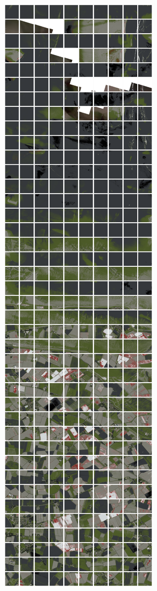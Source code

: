<html>
<div>
<img src="https://github.com/HakkaTjakka/NL_TILE_MAP/blob/main/18/641/-1073/r.6410.-10730.png" height="44" width="44">
<img src="https://github.com/HakkaTjakka/NL_TILE_MAP/blob/main/18/641/-1073/r.6411.-10730.png" height="44" width="44">
<img src="https://github.com/HakkaTjakka/NL_TILE_MAP/blob/main/18/641/-1073/r.6412.-10730.png" height="44" width="44">
<img src="https://github.com/HakkaTjakka/NL_TILE_MAP/blob/main/18/641/-1073/r.6413.-10730.png" height="44" width="44">
<img src="https://github.com/HakkaTjakka/NL_TILE_MAP/blob/main/18/641/-1073/r.6414.-10730.png" height="44" width="44">
<img src="https://github.com/HakkaTjakka/NL_TILE_MAP/blob/main/18/641/-1073/r.6415.-10730.png" height="44" width="44">
<img src="https://github.com/HakkaTjakka/NL_TILE_MAP/blob/main/18/641/-1073/r.6416.-10730.png" height="44" width="44">
<img src="https://github.com/HakkaTjakka/NL_TILE_MAP/blob/main/18/641/-1073/r.6417.-10730.png" height="44" width="44">
<img src="https://github.com/HakkaTjakka/NL_TILE_MAP/blob/main/18/641/-1073/r.6418.-10730.png" height="44" width="44">
<img src="https://github.com/HakkaTjakka/NL_TILE_MAP/blob/main/18/641/-1073/r.6419.-10730.png" height="44" width="44">
<img src="https://github.com/HakkaTjakka/NL_TILE_MAP/blob/main/18/642/-1073/r.6420.-10730.png" height="44" width="44">
<img src="https://github.com/HakkaTjakka/NL_TILE_MAP/blob/main/18/642/-1073/r.6421.-10730.png" height="44" width="44">
<img src="https://github.com/HakkaTjakka/NL_TILE_MAP/blob/main/18/642/-1073/r.6422.-10730.png" height="44" width="44">
<img src="https://github.com/HakkaTjakka/NL_TILE_MAP/blob/main/18/642/-1073/r.6423.-10730.png" height="44" width="44">
<img src="https://github.com/HakkaTjakka/NL_TILE_MAP/blob/main/18/642/-1073/r.6424.-10730.png" height="44" width="44">
<img src="https://github.com/HakkaTjakka/NL_TILE_MAP/blob/main/18/642/-1073/r.6425.-10730.png" height="44" width="44">
<img src="https://github.com/HakkaTjakka/NL_TILE_MAP/blob/main/18/642/-1073/r.6426.-10730.png" height="44" width="44">
<img src="https://github.com/HakkaTjakka/NL_TILE_MAP/blob/main/18/642/-1073/r.6427.-10730.png" height="44" width="44">
<img src="https://github.com/HakkaTjakka/NL_TILE_MAP/blob/main/18/642/-1073/r.6428.-10730.png" height="44" width="44">
<img src="https://github.com/HakkaTjakka/NL_TILE_MAP/blob/main/18/642/-1073/r.6429.-10730.png" height="44" width="44">
<br>
<img src="https://github.com/HakkaTjakka/NL_TILE_MAP/blob/main/18/641/-1073/r.6410.-10729.png" height="44" width="44">
<img src="https://github.com/HakkaTjakka/NL_TILE_MAP/blob/main/18/641/-1073/r.6411.-10729.png" height="44" width="44">
<img src="https://github.com/HakkaTjakka/NL_TILE_MAP/blob/main/18/641/-1073/r.6412.-10729.png" height="44" width="44">
<img src="https://github.com/HakkaTjakka/NL_TILE_MAP/blob/main/18/641/-1073/r.6413.-10729.png" height="44" width="44">
<img src="https://github.com/HakkaTjakka/NL_TILE_MAP/blob/main/18/641/-1073/r.6414.-10729.png" height="44" width="44">
<img src="https://github.com/HakkaTjakka/NL_TILE_MAP/blob/main/18/641/-1073/r.6415.-10729.png" height="44" width="44">
<img src="https://github.com/HakkaTjakka/NL_TILE_MAP/blob/main/18/641/-1073/r.6416.-10729.png" height="44" width="44">
<img src="https://github.com/HakkaTjakka/NL_TILE_MAP/blob/main/18/641/-1073/r.6417.-10729.png" height="44" width="44">
<img src="https://github.com/HakkaTjakka/NL_TILE_MAP/blob/main/18/641/-1073/r.6418.-10729.png" height="44" width="44">
<img src="https://github.com/HakkaTjakka/NL_TILE_MAP/blob/main/18/641/-1073/r.6419.-10729.png" height="44" width="44">
<img src="https://github.com/HakkaTjakka/NL_TILE_MAP/blob/main/18/642/-1073/r.6420.-10729.png" height="44" width="44">
<img src="https://github.com/HakkaTjakka/NL_TILE_MAP/blob/main/18/642/-1073/r.6421.-10729.png" height="44" width="44">
<img src="https://github.com/HakkaTjakka/NL_TILE_MAP/blob/main/18/642/-1073/r.6422.-10729.png" height="44" width="44">
<img src="https://github.com/HakkaTjakka/NL_TILE_MAP/blob/main/18/642/-1073/r.6423.-10729.png" height="44" width="44">
<img src="https://github.com/HakkaTjakka/NL_TILE_MAP/blob/main/18/642/-1073/r.6424.-10729.png" height="44" width="44">
<img src="https://github.com/HakkaTjakka/NL_TILE_MAP/blob/main/18/642/-1073/r.6425.-10729.png" height="44" width="44">
<img src="https://github.com/HakkaTjakka/NL_TILE_MAP/blob/main/18/642/-1073/r.6426.-10729.png" height="44" width="44">
<img src="https://github.com/HakkaTjakka/NL_TILE_MAP/blob/main/18/642/-1073/r.6427.-10729.png" height="44" width="44">
<img src="https://github.com/HakkaTjakka/NL_TILE_MAP/blob/main/18/642/-1073/r.6428.-10729.png" height="44" width="44">
<img src="https://github.com/HakkaTjakka/NL_TILE_MAP/blob/main/18/642/-1073/r.6429.-10729.png" height="44" width="44">
<br>
<img src="https://github.com/HakkaTjakka/NL_TILE_MAP/blob/main/18/641/-1073/r.6410.-10728.png" height="44" width="44">
<img src="https://github.com/HakkaTjakka/NL_TILE_MAP/blob/main/18/641/-1073/r.6411.-10728.png" height="44" width="44">
<img src="https://github.com/HakkaTjakka/NL_TILE_MAP/blob/main/18/641/-1073/r.6412.-10728.png" height="44" width="44">
<img src="https://github.com/HakkaTjakka/NL_TILE_MAP/blob/main/18/641/-1073/r.6413.-10728.png" height="44" width="44">
<img src="https://github.com/HakkaTjakka/NL_TILE_MAP/blob/main/18/641/-1073/r.6414.-10728.png" height="44" width="44">
<img src="https://github.com/HakkaTjakka/NL_TILE_MAP/blob/main/18/641/-1073/r.6415.-10728.png" height="44" width="44">
<img src="https://github.com/HakkaTjakka/NL_TILE_MAP/blob/main/18/641/-1073/r.6416.-10728.png" height="44" width="44">
<img src="https://github.com/HakkaTjakka/NL_TILE_MAP/blob/main/18/641/-1073/r.6417.-10728.png" height="44" width="44">
<img src="https://github.com/HakkaTjakka/NL_TILE_MAP/blob/main/18/641/-1073/r.6418.-10728.png" height="44" width="44">
<img src="https://github.com/HakkaTjakka/NL_TILE_MAP/blob/main/18/641/-1073/r.6419.-10728.png" height="44" width="44">
<img src="https://github.com/HakkaTjakka/NL_TILE_MAP/blob/main/18/642/-1073/r.6420.-10728.png" height="44" width="44">
<img src="https://github.com/HakkaTjakka/NL_TILE_MAP/blob/main/18/642/-1073/r.6421.-10728.png" height="44" width="44">
<img src="https://github.com/HakkaTjakka/NL_TILE_MAP/blob/main/18/642/-1073/r.6422.-10728.png" height="44" width="44">
<img src="https://github.com/HakkaTjakka/NL_TILE_MAP/blob/main/18/642/-1073/r.6423.-10728.png" height="44" width="44">
<img src="https://github.com/HakkaTjakka/NL_TILE_MAP/blob/main/18/642/-1073/r.6424.-10728.png" height="44" width="44">
<img src="https://github.com/HakkaTjakka/NL_TILE_MAP/blob/main/18/642/-1073/r.6425.-10728.png" height="44" width="44">
<img src="https://github.com/HakkaTjakka/NL_TILE_MAP/blob/main/18/642/-1073/r.6426.-10728.png" height="44" width="44">
<img src="https://github.com/HakkaTjakka/NL_TILE_MAP/blob/main/18/642/-1073/r.6427.-10728.png" height="44" width="44">
<img src="https://github.com/HakkaTjakka/NL_TILE_MAP/blob/main/18/642/-1073/r.6428.-10728.png" height="44" width="44">
<img src="https://github.com/HakkaTjakka/NL_TILE_MAP/blob/main/18/642/-1073/r.6429.-10728.png" height="44" width="44">
<br>
<img src="https://github.com/HakkaTjakka/NL_TILE_MAP/blob/main/18/641/-1073/r.6410.-10727.png" height="44" width="44">
<img src="https://github.com/HakkaTjakka/NL_TILE_MAP/blob/main/18/641/-1073/r.6411.-10727.png" height="44" width="44">
<img src="https://github.com/HakkaTjakka/NL_TILE_MAP/blob/main/18/641/-1073/r.6412.-10727.png" height="44" width="44">
<img src="https://github.com/HakkaTjakka/NL_TILE_MAP/blob/main/18/641/-1073/r.6413.-10727.png" height="44" width="44">
<img src="https://github.com/HakkaTjakka/NL_TILE_MAP/blob/main/18/641/-1073/r.6414.-10727.png" height="44" width="44">
<img src="https://github.com/HakkaTjakka/NL_TILE_MAP/blob/main/18/641/-1073/r.6415.-10727.png" height="44" width="44">
<img src="https://github.com/HakkaTjakka/NL_TILE_MAP/blob/main/18/641/-1073/r.6416.-10727.png" height="44" width="44">
<img src="https://github.com/HakkaTjakka/NL_TILE_MAP/blob/main/18/641/-1073/r.6417.-10727.png" height="44" width="44">
<img src="https://github.com/HakkaTjakka/NL_TILE_MAP/blob/main/18/641/-1073/r.6418.-10727.png" height="44" width="44">
<img src="https://github.com/HakkaTjakka/NL_TILE_MAP/blob/main/18/641/-1073/r.6419.-10727.png" height="44" width="44">
<img src="https://github.com/HakkaTjakka/NL_TILE_MAP/blob/main/18/642/-1073/r.6420.-10727.png" height="44" width="44">
<img src="https://github.com/HakkaTjakka/NL_TILE_MAP/blob/main/18/642/-1073/r.6421.-10727.png" height="44" width="44">
<img src="https://github.com/HakkaTjakka/NL_TILE_MAP/blob/main/18/642/-1073/r.6422.-10727.png" height="44" width="44">
<img src="https://github.com/HakkaTjakka/NL_TILE_MAP/blob/main/18/642/-1073/r.6423.-10727.png" height="44" width="44">
<img src="https://github.com/HakkaTjakka/NL_TILE_MAP/blob/main/18/642/-1073/r.6424.-10727.png" height="44" width="44">
<img src="https://github.com/HakkaTjakka/NL_TILE_MAP/blob/main/18/642/-1073/r.6425.-10727.png" height="44" width="44">
<img src="https://github.com/HakkaTjakka/NL_TILE_MAP/blob/main/18/642/-1073/r.6426.-10727.png" height="44" width="44">
<img src="https://github.com/HakkaTjakka/NL_TILE_MAP/blob/main/18/642/-1073/r.6427.-10727.png" height="44" width="44">
<img src="https://github.com/HakkaTjakka/NL_TILE_MAP/blob/main/18/642/-1073/r.6428.-10727.png" height="44" width="44">
<img src="https://github.com/HakkaTjakka/NL_TILE_MAP/blob/main/18/642/-1073/r.6429.-10727.png" height="44" width="44">
<br>
<img src="https://github.com/HakkaTjakka/NL_TILE_MAP/blob/main/18/641/-1073/r.6410.-10726.png" height="44" width="44">
<img src="https://github.com/HakkaTjakka/NL_TILE_MAP/blob/main/18/641/-1073/r.6411.-10726.png" height="44" width="44">
<img src="https://github.com/HakkaTjakka/NL_TILE_MAP/blob/main/18/641/-1073/r.6412.-10726.png" height="44" width="44">
<img src="https://github.com/HakkaTjakka/NL_TILE_MAP/blob/main/18/641/-1073/r.6413.-10726.png" height="44" width="44">
<img src="https://github.com/HakkaTjakka/NL_TILE_MAP/blob/main/18/641/-1073/r.6414.-10726.png" height="44" width="44">
<img src="https://github.com/HakkaTjakka/NL_TILE_MAP/blob/main/18/641/-1073/r.6415.-10726.png" height="44" width="44">
<img src="https://github.com/HakkaTjakka/NL_TILE_MAP/blob/main/18/641/-1073/r.6416.-10726.png" height="44" width="44">
<img src="https://github.com/HakkaTjakka/NL_TILE_MAP/blob/main/18/641/-1073/r.6417.-10726.png" height="44" width="44">
<img src="https://github.com/HakkaTjakka/NL_TILE_MAP/blob/main/18/641/-1073/r.6418.-10726.png" height="44" width="44">
<img src="https://github.com/HakkaTjakka/NL_TILE_MAP/blob/main/18/641/-1073/r.6419.-10726.png" height="44" width="44">
<img src="https://github.com/HakkaTjakka/NL_TILE_MAP/blob/main/18/642/-1073/r.6420.-10726.png" height="44" width="44">
<img src="https://github.com/HakkaTjakka/NL_TILE_MAP/blob/main/18/642/-1073/r.6421.-10726.png" height="44" width="44">
<img src="https://github.com/HakkaTjakka/NL_TILE_MAP/blob/main/18/642/-1073/r.6422.-10726.png" height="44" width="44">
<img src="https://github.com/HakkaTjakka/NL_TILE_MAP/blob/main/18/642/-1073/r.6423.-10726.png" height="44" width="44">
<img src="https://github.com/HakkaTjakka/NL_TILE_MAP/blob/main/18/642/-1073/r.6424.-10726.png" height="44" width="44">
<img src="https://github.com/HakkaTjakka/NL_TILE_MAP/blob/main/18/642/-1073/r.6425.-10726.png" height="44" width="44">
<img src="https://github.com/HakkaTjakka/NL_TILE_MAP/blob/main/18/642/-1073/r.6426.-10726.png" height="44" width="44">
<img src="https://github.com/HakkaTjakka/NL_TILE_MAP/blob/main/18/642/-1073/r.6427.-10726.png" height="44" width="44">
<img src="https://github.com/HakkaTjakka/NL_TILE_MAP/blob/main/18/642/-1073/r.6428.-10726.png" height="44" width="44">
<img src="https://github.com/HakkaTjakka/NL_TILE_MAP/blob/main/18/642/-1073/r.6429.-10726.png" height="44" width="44">
<br>
<img src="https://github.com/HakkaTjakka/NL_TILE_MAP/blob/main/18/641/-1073/r.6410.-10725.png" height="44" width="44">
<img src="https://github.com/HakkaTjakka/NL_TILE_MAP/blob/main/18/641/-1073/r.6411.-10725.png" height="44" width="44">
<img src="https://github.com/HakkaTjakka/NL_TILE_MAP/blob/main/18/641/-1073/r.6412.-10725.png" height="44" width="44">
<img src="https://github.com/HakkaTjakka/NL_TILE_MAP/blob/main/18/641/-1073/r.6413.-10725.png" height="44" width="44">
<img src="https://github.com/HakkaTjakka/NL_TILE_MAP/blob/main/18/641/-1073/r.6414.-10725.png" height="44" width="44">
<img src="https://github.com/HakkaTjakka/NL_TILE_MAP/blob/main/18/641/-1073/r.6415.-10725.png" height="44" width="44">
<img src="https://github.com/HakkaTjakka/NL_TILE_MAP/blob/main/18/641/-1073/r.6416.-10725.png" height="44" width="44">
<img src="https://github.com/HakkaTjakka/NL_TILE_MAP/blob/main/18/641/-1073/r.6417.-10725.png" height="44" width="44">
<img src="https://github.com/HakkaTjakka/NL_TILE_MAP/blob/main/18/641/-1073/r.6418.-10725.png" height="44" width="44">
<img src="https://github.com/HakkaTjakka/NL_TILE_MAP/blob/main/18/641/-1073/r.6419.-10725.png" height="44" width="44">
<img src="https://github.com/HakkaTjakka/NL_TILE_MAP/blob/main/18/642/-1073/r.6420.-10725.png" height="44" width="44">
<img src="https://github.com/HakkaTjakka/NL_TILE_MAP/blob/main/18/642/-1073/r.6421.-10725.png" height="44" width="44">
<img src="https://github.com/HakkaTjakka/NL_TILE_MAP/blob/main/18/642/-1073/r.6422.-10725.png" height="44" width="44">
<img src="https://github.com/HakkaTjakka/NL_TILE_MAP/blob/main/18/642/-1073/r.6423.-10725.png" height="44" width="44">
<img src="https://github.com/HakkaTjakka/NL_TILE_MAP/blob/main/18/642/-1073/r.6424.-10725.png" height="44" width="44">
<img src="https://github.com/HakkaTjakka/NL_TILE_MAP/blob/main/18/642/-1073/r.6425.-10725.png" height="44" width="44">
<img src="https://github.com/HakkaTjakka/NL_TILE_MAP/blob/main/18/642/-1073/r.6426.-10725.png" height="44" width="44">
<img src="https://github.com/HakkaTjakka/NL_TILE_MAP/blob/main/18/642/-1073/r.6427.-10725.png" height="44" width="44">
<img src="https://github.com/HakkaTjakka/NL_TILE_MAP/blob/main/18/642/-1073/r.6428.-10725.png" height="44" width="44">
<img src="https://github.com/HakkaTjakka/NL_TILE_MAP/blob/main/18/642/-1073/r.6429.-10725.png" height="44" width="44">
<br>
<img src="https://github.com/HakkaTjakka/NL_TILE_MAP/blob/main/18/641/-1073/r.6410.-10724.png" height="44" width="44">
<img src="https://github.com/HakkaTjakka/NL_TILE_MAP/blob/main/18/641/-1073/r.6411.-10724.png" height="44" width="44">
<img src="https://github.com/HakkaTjakka/NL_TILE_MAP/blob/main/18/641/-1073/r.6412.-10724.png" height="44" width="44">
<img src="https://github.com/HakkaTjakka/NL_TILE_MAP/blob/main/18/641/-1073/r.6413.-10724.png" height="44" width="44">
<img src="https://github.com/HakkaTjakka/NL_TILE_MAP/blob/main/18/641/-1073/r.6414.-10724.png" height="44" width="44">
<img src="https://github.com/HakkaTjakka/NL_TILE_MAP/blob/main/18/641/-1073/r.6415.-10724.png" height="44" width="44">
<img src="https://github.com/HakkaTjakka/NL_TILE_MAP/blob/main/18/641/-1073/r.6416.-10724.png" height="44" width="44">
<img src="https://github.com/HakkaTjakka/NL_TILE_MAP/blob/main/18/641/-1073/r.6417.-10724.png" height="44" width="44">
<img src="https://github.com/HakkaTjakka/NL_TILE_MAP/blob/main/18/641/-1073/r.6418.-10724.png" height="44" width="44">
<img src="https://github.com/HakkaTjakka/NL_TILE_MAP/blob/main/18/641/-1073/r.6419.-10724.png" height="44" width="44">
<img src="https://github.com/HakkaTjakka/NL_TILE_MAP/blob/main/18/642/-1073/r.6420.-10724.png" height="44" width="44">
<img src="https://github.com/HakkaTjakka/NL_TILE_MAP/blob/main/18/642/-1073/r.6421.-10724.png" height="44" width="44">
<img src="https://github.com/HakkaTjakka/NL_TILE_MAP/blob/main/18/642/-1073/r.6422.-10724.png" height="44" width="44">
<img src="https://github.com/HakkaTjakka/NL_TILE_MAP/blob/main/18/642/-1073/r.6423.-10724.png" height="44" width="44">
<img src="https://github.com/HakkaTjakka/NL_TILE_MAP/blob/main/18/642/-1073/r.6424.-10724.png" height="44" width="44">
<img src="https://github.com/HakkaTjakka/NL_TILE_MAP/blob/main/18/642/-1073/r.6425.-10724.png" height="44" width="44">
<img src="https://github.com/HakkaTjakka/NL_TILE_MAP/blob/main/18/642/-1073/r.6426.-10724.png" height="44" width="44">
<img src="https://github.com/HakkaTjakka/NL_TILE_MAP/blob/main/18/642/-1073/r.6427.-10724.png" height="44" width="44">
<img src="https://github.com/HakkaTjakka/NL_TILE_MAP/blob/main/18/642/-1073/r.6428.-10724.png" height="44" width="44">
<img src="https://github.com/HakkaTjakka/NL_TILE_MAP/blob/main/18/642/-1073/r.6429.-10724.png" height="44" width="44">
<br>
<img src="https://github.com/HakkaTjakka/NL_TILE_MAP/blob/main/18/641/-1073/r.6410.-10723.png" height="44" width="44">
<img src="https://github.com/HakkaTjakka/NL_TILE_MAP/blob/main/18/641/-1073/r.6411.-10723.png" height="44" width="44">
<img src="https://github.com/HakkaTjakka/NL_TILE_MAP/blob/main/18/641/-1073/r.6412.-10723.png" height="44" width="44">
<img src="https://github.com/HakkaTjakka/NL_TILE_MAP/blob/main/18/641/-1073/r.6413.-10723.png" height="44" width="44">
<img src="https://github.com/HakkaTjakka/NL_TILE_MAP/blob/main/18/641/-1073/r.6414.-10723.png" height="44" width="44">
<img src="https://github.com/HakkaTjakka/NL_TILE_MAP/blob/main/18/641/-1073/r.6415.-10723.png" height="44" width="44">
<img src="https://github.com/HakkaTjakka/NL_TILE_MAP/blob/main/18/641/-1073/r.6416.-10723.png" height="44" width="44">
<img src="https://github.com/HakkaTjakka/NL_TILE_MAP/blob/main/18/641/-1073/r.6417.-10723.png" height="44" width="44">
<img src="https://github.com/HakkaTjakka/NL_TILE_MAP/blob/main/18/641/-1073/r.6418.-10723.png" height="44" width="44">
<img src="https://github.com/HakkaTjakka/NL_TILE_MAP/blob/main/18/641/-1073/r.6419.-10723.png" height="44" width="44">
<img src="https://github.com/HakkaTjakka/NL_TILE_MAP/blob/main/18/642/-1073/r.6420.-10723.png" height="44" width="44">
<img src="https://github.com/HakkaTjakka/NL_TILE_MAP/blob/main/18/642/-1073/r.6421.-10723.png" height="44" width="44">
<img src="https://github.com/HakkaTjakka/NL_TILE_MAP/blob/main/18/642/-1073/r.6422.-10723.png" height="44" width="44">
<img src="https://github.com/HakkaTjakka/NL_TILE_MAP/blob/main/18/642/-1073/r.6423.-10723.png" height="44" width="44">
<img src="https://github.com/HakkaTjakka/NL_TILE_MAP/blob/main/18/642/-1073/r.6424.-10723.png" height="44" width="44">
<img src="https://github.com/HakkaTjakka/NL_TILE_MAP/blob/main/18/642/-1073/r.6425.-10723.png" height="44" width="44">
<img src="https://github.com/HakkaTjakka/NL_TILE_MAP/blob/main/18/642/-1073/r.6426.-10723.png" height="44" width="44">
<img src="https://github.com/HakkaTjakka/NL_TILE_MAP/blob/main/18/642/-1073/r.6427.-10723.png" height="44" width="44">
<img src="https://github.com/HakkaTjakka/NL_TILE_MAP/blob/main/18/642/-1073/r.6428.-10723.png" height="44" width="44">
<img src="https://github.com/HakkaTjakka/NL_TILE_MAP/blob/main/18/642/-1073/r.6429.-10723.png" height="44" width="44">
<br>
<img src="https://github.com/HakkaTjakka/NL_TILE_MAP/blob/main/18/641/-1073/r.6410.-10722.png" height="44" width="44">
<img src="https://github.com/HakkaTjakka/NL_TILE_MAP/blob/main/18/641/-1073/r.6411.-10722.png" height="44" width="44">
<img src="https://github.com/HakkaTjakka/NL_TILE_MAP/blob/main/18/641/-1073/r.6412.-10722.png" height="44" width="44">
<img src="https://github.com/HakkaTjakka/NL_TILE_MAP/blob/main/18/641/-1073/r.6413.-10722.png" height="44" width="44">
<img src="https://github.com/HakkaTjakka/NL_TILE_MAP/blob/main/18/641/-1073/r.6414.-10722.png" height="44" width="44">
<img src="https://github.com/HakkaTjakka/NL_TILE_MAP/blob/main/18/641/-1073/r.6415.-10722.png" height="44" width="44">
<img src="https://github.com/HakkaTjakka/NL_TILE_MAP/blob/main/18/641/-1073/r.6416.-10722.png" height="44" width="44">
<img src="https://github.com/HakkaTjakka/NL_TILE_MAP/blob/main/18/641/-1073/r.6417.-10722.png" height="44" width="44">
<img src="https://github.com/HakkaTjakka/NL_TILE_MAP/blob/main/18/641/-1073/r.6418.-10722.png" height="44" width="44">
<img src="https://github.com/HakkaTjakka/NL_TILE_MAP/blob/main/18/641/-1073/r.6419.-10722.png" height="44" width="44">
<img src="https://github.com/HakkaTjakka/NL_TILE_MAP/blob/main/18/642/-1073/r.6420.-10722.png" height="44" width="44">
<img src="https://github.com/HakkaTjakka/NL_TILE_MAP/blob/main/18/642/-1073/r.6421.-10722.png" height="44" width="44">
<img src="https://github.com/HakkaTjakka/NL_TILE_MAP/blob/main/18/642/-1073/r.6422.-10722.png" height="44" width="44">
<img src="https://github.com/HakkaTjakka/NL_TILE_MAP/blob/main/18/642/-1073/r.6423.-10722.png" height="44" width="44">
<img src="https://github.com/HakkaTjakka/NL_TILE_MAP/blob/main/18/642/-1073/r.6424.-10722.png" height="44" width="44">
<img src="https://github.com/HakkaTjakka/NL_TILE_MAP/blob/main/18/642/-1073/r.6425.-10722.png" height="44" width="44">
<img src="https://github.com/HakkaTjakka/NL_TILE_MAP/blob/main/18/642/-1073/r.6426.-10722.png" height="44" width="44">
<img src="https://github.com/HakkaTjakka/NL_TILE_MAP/blob/main/18/642/-1073/r.6427.-10722.png" height="44" width="44">
<img src="https://github.com/HakkaTjakka/NL_TILE_MAP/blob/main/18/642/-1073/r.6428.-10722.png" height="44" width="44">
<img src="https://github.com/HakkaTjakka/NL_TILE_MAP/blob/main/18/642/-1073/r.6429.-10722.png" height="44" width="44">
<br>
<img src="https://github.com/HakkaTjakka/NL_TILE_MAP/blob/main/18/641/-1073/r.6410.-10721.png" height="44" width="44">
<img src="https://github.com/HakkaTjakka/NL_TILE_MAP/blob/main/18/641/-1073/r.6411.-10721.png" height="44" width="44">
<img src="https://github.com/HakkaTjakka/NL_TILE_MAP/blob/main/18/641/-1073/r.6412.-10721.png" height="44" width="44">
<img src="https://github.com/HakkaTjakka/NL_TILE_MAP/blob/main/18/641/-1073/r.6413.-10721.png" height="44" width="44">
<img src="https://github.com/HakkaTjakka/NL_TILE_MAP/blob/main/18/641/-1073/r.6414.-10721.png" height="44" width="44">
<img src="https://github.com/HakkaTjakka/NL_TILE_MAP/blob/main/18/641/-1073/r.6415.-10721.png" height="44" width="44">
<img src="https://github.com/HakkaTjakka/NL_TILE_MAP/blob/main/18/641/-1073/r.6416.-10721.png" height="44" width="44">
<img src="https://github.com/HakkaTjakka/NL_TILE_MAP/blob/main/18/641/-1073/r.6417.-10721.png" height="44" width="44">
<img src="https://github.com/HakkaTjakka/NL_TILE_MAP/blob/main/18/641/-1073/r.6418.-10721.png" height="44" width="44">
<img src="https://github.com/HakkaTjakka/NL_TILE_MAP/blob/main/18/641/-1073/r.6419.-10721.png" height="44" width="44">
<img src="https://github.com/HakkaTjakka/NL_TILE_MAP/blob/main/18/642/-1073/r.6420.-10721.png" height="44" width="44">
<img src="https://github.com/HakkaTjakka/NL_TILE_MAP/blob/main/18/642/-1073/r.6421.-10721.png" height="44" width="44">
<img src="https://github.com/HakkaTjakka/NL_TILE_MAP/blob/main/18/642/-1073/r.6422.-10721.png" height="44" width="44">
<img src="https://github.com/HakkaTjakka/NL_TILE_MAP/blob/main/18/642/-1073/r.6423.-10721.png" height="44" width="44">
<img src="https://github.com/HakkaTjakka/NL_TILE_MAP/blob/main/18/642/-1073/r.6424.-10721.png" height="44" width="44">
<img src="https://github.com/HakkaTjakka/NL_TILE_MAP/blob/main/18/642/-1073/r.6425.-10721.png" height="44" width="44">
<img src="https://github.com/HakkaTjakka/NL_TILE_MAP/blob/main/18/642/-1073/r.6426.-10721.png" height="44" width="44">
<img src="https://github.com/HakkaTjakka/NL_TILE_MAP/blob/main/18/642/-1073/r.6427.-10721.png" height="44" width="44">
<img src="https://github.com/HakkaTjakka/NL_TILE_MAP/blob/main/18/642/-1073/r.6428.-10721.png" height="44" width="44">
<img src="https://github.com/HakkaTjakka/NL_TILE_MAP/blob/main/18/642/-1073/r.6429.-10721.png" height="44" width="44">
<br>
<img src="https://github.com/HakkaTjakka/NL_TILE_MAP/blob/main/18/641/-1072/r.6410.-10720.png" height="44" width="44">
<img src="https://github.com/HakkaTjakka/NL_TILE_MAP/blob/main/18/641/-1072/r.6411.-10720.png" height="44" width="44">
<img src="https://github.com/HakkaTjakka/NL_TILE_MAP/blob/main/18/641/-1072/r.6412.-10720.png" height="44" width="44">
<img src="https://github.com/HakkaTjakka/NL_TILE_MAP/blob/main/18/641/-1072/r.6413.-10720.png" height="44" width="44">
<img src="https://github.com/HakkaTjakka/NL_TILE_MAP/blob/main/18/641/-1072/r.6414.-10720.png" height="44" width="44">
<img src="https://github.com/HakkaTjakka/NL_TILE_MAP/blob/main/18/641/-1072/r.6415.-10720.png" height="44" width="44">
<img src="https://github.com/HakkaTjakka/NL_TILE_MAP/blob/main/18/641/-1072/r.6416.-10720.png" height="44" width="44">
<img src="https://github.com/HakkaTjakka/NL_TILE_MAP/blob/main/18/641/-1072/r.6417.-10720.png" height="44" width="44">
<img src="https://github.com/HakkaTjakka/NL_TILE_MAP/blob/main/18/641/-1072/r.6418.-10720.png" height="44" width="44">
<img src="https://github.com/HakkaTjakka/NL_TILE_MAP/blob/main/18/641/-1072/r.6419.-10720.png" height="44" width="44">
<img src="https://github.com/HakkaTjakka/NL_TILE_MAP/blob/main/18/642/-1072/r.6420.-10720.png" height="44" width="44">
<img src="https://github.com/HakkaTjakka/NL_TILE_MAP/blob/main/18/642/-1072/r.6421.-10720.png" height="44" width="44">
<img src="https://github.com/HakkaTjakka/NL_TILE_MAP/blob/main/18/642/-1072/r.6422.-10720.png" height="44" width="44">
<img src="https://github.com/HakkaTjakka/NL_TILE_MAP/blob/main/18/642/-1072/r.6423.-10720.png" height="44" width="44">
<img src="https://github.com/HakkaTjakka/NL_TILE_MAP/blob/main/18/642/-1072/r.6424.-10720.png" height="44" width="44">
<img src="https://github.com/HakkaTjakka/NL_TILE_MAP/blob/main/18/642/-1072/r.6425.-10720.png" height="44" width="44">
<img src="https://github.com/HakkaTjakka/NL_TILE_MAP/blob/main/18/642/-1072/r.6426.-10720.png" height="44" width="44">
<img src="https://github.com/HakkaTjakka/NL_TILE_MAP/blob/main/18/642/-1072/r.6427.-10720.png" height="44" width="44">
<img src="https://github.com/HakkaTjakka/NL_TILE_MAP/blob/main/18/642/-1072/r.6428.-10720.png" height="44" width="44">
<img src="https://github.com/HakkaTjakka/NL_TILE_MAP/blob/main/18/642/-1072/r.6429.-10720.png" height="44" width="44">
<br>
<img src="https://github.com/HakkaTjakka/NL_TILE_MAP/blob/main/18/641/-1072/r.6410.-10719.png" height="44" width="44">
<img src="https://github.com/HakkaTjakka/NL_TILE_MAP/blob/main/18/641/-1072/r.6411.-10719.png" height="44" width="44">
<img src="https://github.com/HakkaTjakka/NL_TILE_MAP/blob/main/18/641/-1072/r.6412.-10719.png" height="44" width="44">
<img src="https://github.com/HakkaTjakka/NL_TILE_MAP/blob/main/18/641/-1072/r.6413.-10719.png" height="44" width="44">
<img src="https://github.com/HakkaTjakka/NL_TILE_MAP/blob/main/18/641/-1072/r.6414.-10719.png" height="44" width="44">
<img src="https://github.com/HakkaTjakka/NL_TILE_MAP/blob/main/18/641/-1072/r.6415.-10719.png" height="44" width="44">
<img src="https://github.com/HakkaTjakka/NL_TILE_MAP/blob/main/18/641/-1072/r.6416.-10719.png" height="44" width="44">
<img src="https://github.com/HakkaTjakka/NL_TILE_MAP/blob/main/18/641/-1072/r.6417.-10719.png" height="44" width="44">
<img src="https://github.com/HakkaTjakka/NL_TILE_MAP/blob/main/18/641/-1072/r.6418.-10719.png" height="44" width="44">
<img src="https://github.com/HakkaTjakka/NL_TILE_MAP/blob/main/18/641/-1072/r.6419.-10719.png" height="44" width="44">
<img src="https://github.com/HakkaTjakka/NL_TILE_MAP/blob/main/18/642/-1072/r.6420.-10719.png" height="44" width="44">
<img src="https://github.com/HakkaTjakka/NL_TILE_MAP/blob/main/18/642/-1072/r.6421.-10719.png" height="44" width="44">
<img src="https://github.com/HakkaTjakka/NL_TILE_MAP/blob/main/18/642/-1072/r.6422.-10719.png" height="44" width="44">
<img src="https://github.com/HakkaTjakka/NL_TILE_MAP/blob/main/18/642/-1072/r.6423.-10719.png" height="44" width="44">
<img src="https://github.com/HakkaTjakka/NL_TILE_MAP/blob/main/18/642/-1072/r.6424.-10719.png" height="44" width="44">
<img src="https://github.com/HakkaTjakka/NL_TILE_MAP/blob/main/18/642/-1072/r.6425.-10719.png" height="44" width="44">
<img src="https://github.com/HakkaTjakka/NL_TILE_MAP/blob/main/18/642/-1072/r.6426.-10719.png" height="44" width="44">
<img src="https://github.com/HakkaTjakka/NL_TILE_MAP/blob/main/18/642/-1072/r.6427.-10719.png" height="44" width="44">
<img src="https://github.com/HakkaTjakka/NL_TILE_MAP/blob/main/18/642/-1072/r.6428.-10719.png" height="44" width="44">
<img src="https://github.com/HakkaTjakka/NL_TILE_MAP/blob/main/18/642/-1072/r.6429.-10719.png" height="44" width="44">
<br>
<img src="https://github.com/HakkaTjakka/NL_TILE_MAP/blob/main/18/641/-1072/r.6410.-10718.png" height="44" width="44">
<img src="https://github.com/HakkaTjakka/NL_TILE_MAP/blob/main/18/641/-1072/r.6411.-10718.png" height="44" width="44">
<img src="https://github.com/HakkaTjakka/NL_TILE_MAP/blob/main/18/641/-1072/r.6412.-10718.png" height="44" width="44">
<img src="https://github.com/HakkaTjakka/NL_TILE_MAP/blob/main/18/641/-1072/r.6413.-10718.png" height="44" width="44">
<img src="https://github.com/HakkaTjakka/NL_TILE_MAP/blob/main/18/641/-1072/r.6414.-10718.png" height="44" width="44">
<img src="https://github.com/HakkaTjakka/NL_TILE_MAP/blob/main/18/641/-1072/r.6415.-10718.png" height="44" width="44">
<img src="https://github.com/HakkaTjakka/NL_TILE_MAP/blob/main/18/641/-1072/r.6416.-10718.png" height="44" width="44">
<img src="https://github.com/HakkaTjakka/NL_TILE_MAP/blob/main/18/641/-1072/r.6417.-10718.png" height="44" width="44">
<img src="https://github.com/HakkaTjakka/NL_TILE_MAP/blob/main/18/641/-1072/r.6418.-10718.png" height="44" width="44">
<img src="https://github.com/HakkaTjakka/NL_TILE_MAP/blob/main/18/641/-1072/r.6419.-10718.png" height="44" width="44">
<img src="https://github.com/HakkaTjakka/NL_TILE_MAP/blob/main/18/642/-1072/r.6420.-10718.png" height="44" width="44">
<img src="https://github.com/HakkaTjakka/NL_TILE_MAP/blob/main/18/642/-1072/r.6421.-10718.png" height="44" width="44">
<img src="https://github.com/HakkaTjakka/NL_TILE_MAP/blob/main/18/642/-1072/r.6422.-10718.png" height="44" width="44">
<img src="https://github.com/HakkaTjakka/NL_TILE_MAP/blob/main/18/642/-1072/r.6423.-10718.png" height="44" width="44">
<img src="https://github.com/HakkaTjakka/NL_TILE_MAP/blob/main/18/642/-1072/r.6424.-10718.png" height="44" width="44">
<img src="https://github.com/HakkaTjakka/NL_TILE_MAP/blob/main/18/642/-1072/r.6425.-10718.png" height="44" width="44">
<img src="https://github.com/HakkaTjakka/NL_TILE_MAP/blob/main/18/642/-1072/r.6426.-10718.png" height="44" width="44">
<img src="https://github.com/HakkaTjakka/NL_TILE_MAP/blob/main/18/642/-1072/r.6427.-10718.png" height="44" width="44">
<img src="https://github.com/HakkaTjakka/NL_TILE_MAP/blob/main/18/642/-1072/r.6428.-10718.png" height="44" width="44">
<img src="https://github.com/HakkaTjakka/NL_TILE_MAP/blob/main/18/642/-1072/r.6429.-10718.png" height="44" width="44">
<br>
<img src="https://github.com/HakkaTjakka/NL_TILE_MAP/blob/main/18/641/-1072/r.6410.-10717.png" height="44" width="44">
<img src="https://github.com/HakkaTjakka/NL_TILE_MAP/blob/main/18/641/-1072/r.6411.-10717.png" height="44" width="44">
<img src="https://github.com/HakkaTjakka/NL_TILE_MAP/blob/main/18/641/-1072/r.6412.-10717.png" height="44" width="44">
<img src="https://github.com/HakkaTjakka/NL_TILE_MAP/blob/main/18/641/-1072/r.6413.-10717.png" height="44" width="44">
<img src="https://github.com/HakkaTjakka/NL_TILE_MAP/blob/main/18/641/-1072/r.6414.-10717.png" height="44" width="44">
<img src="https://github.com/HakkaTjakka/NL_TILE_MAP/blob/main/18/641/-1072/r.6415.-10717.png" height="44" width="44">
<img src="https://github.com/HakkaTjakka/NL_TILE_MAP/blob/main/18/641/-1072/r.6416.-10717.png" height="44" width="44">
<img src="https://github.com/HakkaTjakka/NL_TILE_MAP/blob/main/18/641/-1072/r.6417.-10717.png" height="44" width="44">
<img src="https://github.com/HakkaTjakka/NL_TILE_MAP/blob/main/18/641/-1072/r.6418.-10717.png" height="44" width="44">
<img src="https://github.com/HakkaTjakka/NL_TILE_MAP/blob/main/18/641/-1072/r.6419.-10717.png" height="44" width="44">
<img src="https://github.com/HakkaTjakka/NL_TILE_MAP/blob/main/18/642/-1072/r.6420.-10717.png" height="44" width="44">
<img src="https://github.com/HakkaTjakka/NL_TILE_MAP/blob/main/18/642/-1072/r.6421.-10717.png" height="44" width="44">
<img src="https://github.com/HakkaTjakka/NL_TILE_MAP/blob/main/18/642/-1072/r.6422.-10717.png" height="44" width="44">
<img src="https://github.com/HakkaTjakka/NL_TILE_MAP/blob/main/18/642/-1072/r.6423.-10717.png" height="44" width="44">
<img src="https://github.com/HakkaTjakka/NL_TILE_MAP/blob/main/18/642/-1072/r.6424.-10717.png" height="44" width="44">
<img src="https://github.com/HakkaTjakka/NL_TILE_MAP/blob/main/18/642/-1072/r.6425.-10717.png" height="44" width="44">
<img src="https://github.com/HakkaTjakka/NL_TILE_MAP/blob/main/18/642/-1072/r.6426.-10717.png" height="44" width="44">
<img src="https://github.com/HakkaTjakka/NL_TILE_MAP/blob/main/18/642/-1072/r.6427.-10717.png" height="44" width="44">
<img src="https://github.com/HakkaTjakka/NL_TILE_MAP/blob/main/18/642/-1072/r.6428.-10717.png" height="44" width="44">
<img src="https://github.com/HakkaTjakka/NL_TILE_MAP/blob/main/18/642/-1072/r.6429.-10717.png" height="44" width="44">
<br>
<img src="https://github.com/HakkaTjakka/NL_TILE_MAP/blob/main/18/641/-1072/r.6410.-10716.png" height="44" width="44">
<img src="https://github.com/HakkaTjakka/NL_TILE_MAP/blob/main/18/641/-1072/r.6411.-10716.png" height="44" width="44">
<img src="https://github.com/HakkaTjakka/NL_TILE_MAP/blob/main/18/641/-1072/r.6412.-10716.png" height="44" width="44">
<img src="https://github.com/HakkaTjakka/NL_TILE_MAP/blob/main/18/641/-1072/r.6413.-10716.png" height="44" width="44">
<img src="https://github.com/HakkaTjakka/NL_TILE_MAP/blob/main/18/641/-1072/r.6414.-10716.png" height="44" width="44">
<img src="https://github.com/HakkaTjakka/NL_TILE_MAP/blob/main/18/641/-1072/r.6415.-10716.png" height="44" width="44">
<img src="https://github.com/HakkaTjakka/NL_TILE_MAP/blob/main/18/641/-1072/r.6416.-10716.png" height="44" width="44">
<img src="https://github.com/HakkaTjakka/NL_TILE_MAP/blob/main/18/641/-1072/r.6417.-10716.png" height="44" width="44">
<img src="https://github.com/HakkaTjakka/NL_TILE_MAP/blob/main/18/641/-1072/r.6418.-10716.png" height="44" width="44">
<img src="https://github.com/HakkaTjakka/NL_TILE_MAP/blob/main/18/641/-1072/r.6419.-10716.png" height="44" width="44">
<img src="https://github.com/HakkaTjakka/NL_TILE_MAP/blob/main/18/642/-1072/r.6420.-10716.png" height="44" width="44">
<img src="https://github.com/HakkaTjakka/NL_TILE_MAP/blob/main/18/642/-1072/r.6421.-10716.png" height="44" width="44">
<img src="https://github.com/HakkaTjakka/NL_TILE_MAP/blob/main/18/642/-1072/r.6422.-10716.png" height="44" width="44">
<img src="https://github.com/HakkaTjakka/NL_TILE_MAP/blob/main/18/642/-1072/r.6423.-10716.png" height="44" width="44">
<img src="https://github.com/HakkaTjakka/NL_TILE_MAP/blob/main/18/642/-1072/r.6424.-10716.png" height="44" width="44">
<img src="https://github.com/HakkaTjakka/NL_TILE_MAP/blob/main/18/642/-1072/r.6425.-10716.png" height="44" width="44">
<img src="https://github.com/HakkaTjakka/NL_TILE_MAP/blob/main/18/642/-1072/r.6426.-10716.png" height="44" width="44">
<img src="https://github.com/HakkaTjakka/NL_TILE_MAP/blob/main/18/642/-1072/r.6427.-10716.png" height="44" width="44">
<img src="https://github.com/HakkaTjakka/NL_TILE_MAP/blob/main/18/642/-1072/r.6428.-10716.png" height="44" width="44">
<img src="https://github.com/HakkaTjakka/NL_TILE_MAP/blob/main/18/642/-1072/r.6429.-10716.png" height="44" width="44">
<br>
<img src="https://github.com/HakkaTjakka/NL_TILE_MAP/blob/main/18/641/-1072/r.6410.-10715.png" height="44" width="44">
<img src="https://github.com/HakkaTjakka/NL_TILE_MAP/blob/main/18/641/-1072/r.6411.-10715.png" height="44" width="44">
<img src="https://github.com/HakkaTjakka/NL_TILE_MAP/blob/main/18/641/-1072/r.6412.-10715.png" height="44" width="44">
<img src="https://github.com/HakkaTjakka/NL_TILE_MAP/blob/main/18/641/-1072/r.6413.-10715.png" height="44" width="44">
<img src="https://github.com/HakkaTjakka/NL_TILE_MAP/blob/main/18/641/-1072/r.6414.-10715.png" height="44" width="44">
<img src="https://github.com/HakkaTjakka/NL_TILE_MAP/blob/main/18/641/-1072/r.6415.-10715.png" height="44" width="44">
<img src="https://github.com/HakkaTjakka/NL_TILE_MAP/blob/main/18/641/-1072/r.6416.-10715.png" height="44" width="44">
<img src="https://github.com/HakkaTjakka/NL_TILE_MAP/blob/main/18/641/-1072/r.6417.-10715.png" height="44" width="44">
<img src="https://github.com/HakkaTjakka/NL_TILE_MAP/blob/main/18/641/-1072/r.6418.-10715.png" height="44" width="44">
<img src="https://github.com/HakkaTjakka/NL_TILE_MAP/blob/main/18/641/-1072/r.6419.-10715.png" height="44" width="44">
<img src="https://github.com/HakkaTjakka/NL_TILE_MAP/blob/main/18/642/-1072/r.6420.-10715.png" height="44" width="44">
<img src="https://github.com/HakkaTjakka/NL_TILE_MAP/blob/main/18/642/-1072/r.6421.-10715.png" height="44" width="44">
<img src="https://github.com/HakkaTjakka/NL_TILE_MAP/blob/main/18/642/-1072/r.6422.-10715.png" height="44" width="44">
<img src="https://github.com/HakkaTjakka/NL_TILE_MAP/blob/main/18/642/-1072/r.6423.-10715.png" height="44" width="44">
<img src="https://github.com/HakkaTjakka/NL_TILE_MAP/blob/main/18/642/-1072/r.6424.-10715.png" height="44" width="44">
<img src="https://github.com/HakkaTjakka/NL_TILE_MAP/blob/main/18/642/-1072/r.6425.-10715.png" height="44" width="44">
<img src="https://github.com/HakkaTjakka/NL_TILE_MAP/blob/main/18/642/-1072/r.6426.-10715.png" height="44" width="44">
<img src="https://github.com/HakkaTjakka/NL_TILE_MAP/blob/main/18/642/-1072/r.6427.-10715.png" height="44" width="44">
<img src="https://github.com/HakkaTjakka/NL_TILE_MAP/blob/main/18/642/-1072/r.6428.-10715.png" height="44" width="44">
<img src="https://github.com/HakkaTjakka/NL_TILE_MAP/blob/main/18/642/-1072/r.6429.-10715.png" height="44" width="44">
<br>
<img src="https://github.com/HakkaTjakka/NL_TILE_MAP/blob/main/18/641/-1072/r.6410.-10714.png" height="44" width="44">
<img src="https://github.com/HakkaTjakka/NL_TILE_MAP/blob/main/18/641/-1072/r.6411.-10714.png" height="44" width="44">
<img src="https://github.com/HakkaTjakka/NL_TILE_MAP/blob/main/18/641/-1072/r.6412.-10714.png" height="44" width="44">
<img src="https://github.com/HakkaTjakka/NL_TILE_MAP/blob/main/18/641/-1072/r.6413.-10714.png" height="44" width="44">
<img src="https://github.com/HakkaTjakka/NL_TILE_MAP/blob/main/18/641/-1072/r.6414.-10714.png" height="44" width="44">
<img src="https://github.com/HakkaTjakka/NL_TILE_MAP/blob/main/18/641/-1072/r.6415.-10714.png" height="44" width="44">
<img src="https://github.com/HakkaTjakka/NL_TILE_MAP/blob/main/18/641/-1072/r.6416.-10714.png" height="44" width="44">
<img src="https://github.com/HakkaTjakka/NL_TILE_MAP/blob/main/18/641/-1072/r.6417.-10714.png" height="44" width="44">
<img src="https://github.com/HakkaTjakka/NL_TILE_MAP/blob/main/18/641/-1072/r.6418.-10714.png" height="44" width="44">
<img src="https://github.com/HakkaTjakka/NL_TILE_MAP/blob/main/18/641/-1072/r.6419.-10714.png" height="44" width="44">
<img src="https://github.com/HakkaTjakka/NL_TILE_MAP/blob/main/18/642/-1072/r.6420.-10714.png" height="44" width="44">
<img src="https://github.com/HakkaTjakka/NL_TILE_MAP/blob/main/18/642/-1072/r.6421.-10714.png" height="44" width="44">
<img src="https://github.com/HakkaTjakka/NL_TILE_MAP/blob/main/18/642/-1072/r.6422.-10714.png" height="44" width="44">
<img src="https://github.com/HakkaTjakka/NL_TILE_MAP/blob/main/18/642/-1072/r.6423.-10714.png" height="44" width="44">
<img src="https://github.com/HakkaTjakka/NL_TILE_MAP/blob/main/18/642/-1072/r.6424.-10714.png" height="44" width="44">
<img src="https://github.com/HakkaTjakka/NL_TILE_MAP/blob/main/18/642/-1072/r.6425.-10714.png" height="44" width="44">
<img src="https://github.com/HakkaTjakka/NL_TILE_MAP/blob/main/18/642/-1072/r.6426.-10714.png" height="44" width="44">
<img src="https://github.com/HakkaTjakka/NL_TILE_MAP/blob/main/18/642/-1072/r.6427.-10714.png" height="44" width="44">
<img src="https://github.com/HakkaTjakka/NL_TILE_MAP/blob/main/18/642/-1072/r.6428.-10714.png" height="44" width="44">
<img src="https://github.com/HakkaTjakka/NL_TILE_MAP/blob/main/18/642/-1072/r.6429.-10714.png" height="44" width="44">
<br>
<img src="https://github.com/HakkaTjakka/NL_TILE_MAP/blob/main/18/641/-1072/r.6410.-10713.png" height="44" width="44">
<img src="https://github.com/HakkaTjakka/NL_TILE_MAP/blob/main/18/641/-1072/r.6411.-10713.png" height="44" width="44">
<img src="https://github.com/HakkaTjakka/NL_TILE_MAP/blob/main/18/641/-1072/r.6412.-10713.png" height="44" width="44">
<img src="https://github.com/HakkaTjakka/NL_TILE_MAP/blob/main/18/641/-1072/r.6413.-10713.png" height="44" width="44">
<img src="https://github.com/HakkaTjakka/NL_TILE_MAP/blob/main/18/641/-1072/r.6414.-10713.png" height="44" width="44">
<img src="https://github.com/HakkaTjakka/NL_TILE_MAP/blob/main/18/641/-1072/r.6415.-10713.png" height="44" width="44">
<img src="https://github.com/HakkaTjakka/NL_TILE_MAP/blob/main/18/641/-1072/r.6416.-10713.png" height="44" width="44">
<img src="https://github.com/HakkaTjakka/NL_TILE_MAP/blob/main/18/641/-1072/r.6417.-10713.png" height="44" width="44">
<img src="https://github.com/HakkaTjakka/NL_TILE_MAP/blob/main/18/641/-1072/r.6418.-10713.png" height="44" width="44">
<img src="https://github.com/HakkaTjakka/NL_TILE_MAP/blob/main/18/641/-1072/r.6419.-10713.png" height="44" width="44">
<img src="https://github.com/HakkaTjakka/NL_TILE_MAP/blob/main/18/642/-1072/r.6420.-10713.png" height="44" width="44">
<img src="https://github.com/HakkaTjakka/NL_TILE_MAP/blob/main/18/642/-1072/r.6421.-10713.png" height="44" width="44">
<img src="https://github.com/HakkaTjakka/NL_TILE_MAP/blob/main/18/642/-1072/r.6422.-10713.png" height="44" width="44">
<img src="https://github.com/HakkaTjakka/NL_TILE_MAP/blob/main/18/642/-1072/r.6423.-10713.png" height="44" width="44">
<img src="https://github.com/HakkaTjakka/NL_TILE_MAP/blob/main/18/642/-1072/r.6424.-10713.png" height="44" width="44">
<img src="https://github.com/HakkaTjakka/NL_TILE_MAP/blob/main/18/642/-1072/r.6425.-10713.png" height="44" width="44">
<img src="https://github.com/HakkaTjakka/NL_TILE_MAP/blob/main/18/642/-1072/r.6426.-10713.png" height="44" width="44">
<img src="https://github.com/HakkaTjakka/NL_TILE_MAP/blob/main/18/642/-1072/r.6427.-10713.png" height="44" width="44">
<img src="https://github.com/HakkaTjakka/NL_TILE_MAP/blob/main/18/642/-1072/r.6428.-10713.png" height="44" width="44">
<img src="https://github.com/HakkaTjakka/NL_TILE_MAP/blob/main/18/642/-1072/r.6429.-10713.png" height="44" width="44">
<br>
<img src="https://github.com/HakkaTjakka/NL_TILE_MAP/blob/main/18/641/-1072/r.6410.-10712.png" height="44" width="44">
<img src="https://github.com/HakkaTjakka/NL_TILE_MAP/blob/main/18/641/-1072/r.6411.-10712.png" height="44" width="44">
<img src="https://github.com/HakkaTjakka/NL_TILE_MAP/blob/main/18/641/-1072/r.6412.-10712.png" height="44" width="44">
<img src="https://github.com/HakkaTjakka/NL_TILE_MAP/blob/main/18/641/-1072/r.6413.-10712.png" height="44" width="44">
<img src="https://github.com/HakkaTjakka/NL_TILE_MAP/blob/main/18/641/-1072/r.6414.-10712.png" height="44" width="44">
<img src="https://github.com/HakkaTjakka/NL_TILE_MAP/blob/main/18/641/-1072/r.6415.-10712.png" height="44" width="44">
<img src="https://github.com/HakkaTjakka/NL_TILE_MAP/blob/main/18/641/-1072/r.6416.-10712.png" height="44" width="44">
<img src="https://github.com/HakkaTjakka/NL_TILE_MAP/blob/main/18/641/-1072/r.6417.-10712.png" height="44" width="44">
<img src="https://github.com/HakkaTjakka/NL_TILE_MAP/blob/main/18/641/-1072/r.6418.-10712.png" height="44" width="44">
<img src="https://github.com/HakkaTjakka/NL_TILE_MAP/blob/main/18/641/-1072/r.6419.-10712.png" height="44" width="44">
<img src="https://github.com/HakkaTjakka/NL_TILE_MAP/blob/main/18/642/-1072/r.6420.-10712.png" height="44" width="44">
<img src="https://github.com/HakkaTjakka/NL_TILE_MAP/blob/main/18/642/-1072/r.6421.-10712.png" height="44" width="44">
<img src="https://github.com/HakkaTjakka/NL_TILE_MAP/blob/main/18/642/-1072/r.6422.-10712.png" height="44" width="44">
<img src="https://github.com/HakkaTjakka/NL_TILE_MAP/blob/main/18/642/-1072/r.6423.-10712.png" height="44" width="44">
<img src="https://github.com/HakkaTjakka/NL_TILE_MAP/blob/main/18/642/-1072/r.6424.-10712.png" height="44" width="44">
<img src="https://github.com/HakkaTjakka/NL_TILE_MAP/blob/main/18/642/-1072/r.6425.-10712.png" height="44" width="44">
<img src="https://github.com/HakkaTjakka/NL_TILE_MAP/blob/main/18/642/-1072/r.6426.-10712.png" height="44" width="44">
<img src="https://github.com/HakkaTjakka/NL_TILE_MAP/blob/main/18/642/-1072/r.6427.-10712.png" height="44" width="44">
<img src="https://github.com/HakkaTjakka/NL_TILE_MAP/blob/main/18/642/-1072/r.6428.-10712.png" height="44" width="44">
<img src="https://github.com/HakkaTjakka/NL_TILE_MAP/blob/main/18/642/-1072/r.6429.-10712.png" height="44" width="44">
<br>
<img src="https://github.com/HakkaTjakka/NL_TILE_MAP/blob/main/18/641/-1072/r.6410.-10711.png" height="44" width="44">
<img src="https://github.com/HakkaTjakka/NL_TILE_MAP/blob/main/18/641/-1072/r.6411.-10711.png" height="44" width="44">
<img src="https://github.com/HakkaTjakka/NL_TILE_MAP/blob/main/18/641/-1072/r.6412.-10711.png" height="44" width="44">
<img src="https://github.com/HakkaTjakka/NL_TILE_MAP/blob/main/18/641/-1072/r.6413.-10711.png" height="44" width="44">
<img src="https://github.com/HakkaTjakka/NL_TILE_MAP/blob/main/18/641/-1072/r.6414.-10711.png" height="44" width="44">
<img src="https://github.com/HakkaTjakka/NL_TILE_MAP/blob/main/18/641/-1072/r.6415.-10711.png" height="44" width="44">
<img src="https://github.com/HakkaTjakka/NL_TILE_MAP/blob/main/18/641/-1072/r.6416.-10711.png" height="44" width="44">
<img src="https://github.com/HakkaTjakka/NL_TILE_MAP/blob/main/18/641/-1072/r.6417.-10711.png" height="44" width="44">
<img src="https://github.com/HakkaTjakka/NL_TILE_MAP/blob/main/18/641/-1072/r.6418.-10711.png" height="44" width="44">
<img src="https://github.com/HakkaTjakka/NL_TILE_MAP/blob/main/18/641/-1072/r.6419.-10711.png" height="44" width="44">
<img src="https://github.com/HakkaTjakka/NL_TILE_MAP/blob/main/18/642/-1072/r.6420.-10711.png" height="44" width="44">
<img src="https://github.com/HakkaTjakka/NL_TILE_MAP/blob/main/18/642/-1072/r.6421.-10711.png" height="44" width="44">
<img src="https://github.com/HakkaTjakka/NL_TILE_MAP/blob/main/18/642/-1072/r.6422.-10711.png" height="44" width="44">
<img src="https://github.com/HakkaTjakka/NL_TILE_MAP/blob/main/18/642/-1072/r.6423.-10711.png" height="44" width="44">
<img src="https://github.com/HakkaTjakka/NL_TILE_MAP/blob/main/18/642/-1072/r.6424.-10711.png" height="44" width="44">
<img src="https://github.com/HakkaTjakka/NL_TILE_MAP/blob/main/18/642/-1072/r.6425.-10711.png" height="44" width="44">
<img src="https://github.com/HakkaTjakka/NL_TILE_MAP/blob/main/18/642/-1072/r.6426.-10711.png" height="44" width="44">
<img src="https://github.com/HakkaTjakka/NL_TILE_MAP/blob/main/18/642/-1072/r.6427.-10711.png" height="44" width="44">
<img src="https://github.com/HakkaTjakka/NL_TILE_MAP/blob/main/18/642/-1072/r.6428.-10711.png" height="44" width="44">
<img src="https://github.com/HakkaTjakka/NL_TILE_MAP/blob/main/18/642/-1072/r.6429.-10711.png" height="44" width="44">
<br>
</div>
</html>
